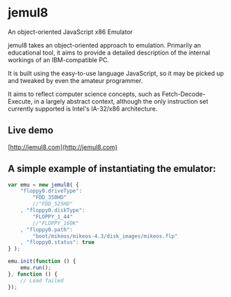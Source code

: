 jemul8
======

An object-oriented JavaScript x86 Emulator

jemul8 takes an object-oriented approach to emulation. Primarily an educational tool, it aims to provide
a detailed description of the internal workings of an IBM-compatible PC.

It is built using the easy-to-use language JavaScript, so it may be picked up and tweaked by even
the amateur programmer.

It aims to reflect computer science concepts, such as Fetch-Decode-Execute, in a largely abstract context,
although the only instruction set currently supported is Intel's IA-32/x86 architecture.

Live demo
---------

[http://jemul8.com](http://jemul8.com)

A simple example of instantiating the emulator:
-----------------------------------------------

```javascript
var emu = new jemul8( {
    "floppy0.driveType":
        "FDD_350HD"
        //"FDD_525HD"
    , "floppy0.diskType":
        "FLOPPY_1_44"
        //"FLOPPY_160K"
    , "floppy0.path":
        "boot/mikeos/mikeos-4.3/disk_images/mikeos.flp"
    , "floppy0.status": true
} );

emu.init(function () {
    emu.run();
}, function () {
    // Load failed
});
```
